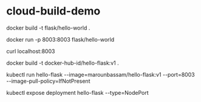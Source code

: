 # cloud-build-demo

docker build -t flask/hello-world .

docker run -p 8003:8003 flask/hello-world

curl localhost:8003

docker build -t docker-hub-id/hello-flask:v1 .

kubectl run hello-flask --image=marounbassam/hello-flask:v1 --port=8003 --image-pull-policy=IfNotPresent

kubectl expose deployment hello-flask --type=NodePort
